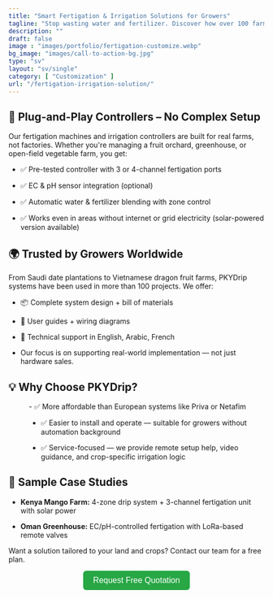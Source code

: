 ```yaml
---
title: "Smart Fertigation & Irrigation Solutions for Growers"
tagline: "Stop wasting water and fertilizer. Discover how over 100 farms worldwide save costs with PKYDrip."
description: ""
draft: false
image : "images/portfolio/fertigation-customize.webp"
bg_image: "images/call-to-action-bg.jpg"
type: "sv"
layout: "sv/single"
category: [ "Customization" ]
url: "/fertigation-irrigation-solution/"
---
```

## 🔧 Plug-and-Play Controllers – No Complex Setup


Our fertigation machines and irrigation controllers are built for real farms, not factories. Whether you're managing a fruit orchard, greenhouse, or open-field vegetable farm, you get:


  - ✅ Pre-tested controller with 3 or 4-channel fertigation ports


  - ✅ EC & pH sensor integration (optional)


  - ✅ Automatic water & fertilizer blending with zone control


  - ✅ Works even in areas without internet or grid electricity (solar-powered version available)


## 🌍 Trusted by Growers Worldwide


From Saudi date plantations to Vietnamese dragon fruit farms, PKYDrip systems have been used in more than 100 projects. We offer:


  - 📦 Complete system design + bill of materials


  - 📖 User guides + wiring diagrams


  - 💬 Technical support in English, Arabic, French

  
  - Our focus is on supporting real-world implementation — not just hardware sales.

  
## 💡 Why Choose PKYDrip?


<div style="margin-left: 40px;">
  - ✅ More affordable than European systems like Priva or Netafim


  - ✅ Easier to install and operate — suitable for growers without automation background


  - ✅ Service-focused — we provide remote setup help, video guidance, and crop-specific irrigation logic
</div>


## 📘 Sample Case Studies


  - **Kenya Mango Farm:** 4-zone drip system + 3-channel fertigation unit with solar power


  - **Oman Greenhouse:** EC/pH-controlled fertigation with LoRa-based remote valves


Want a solution tailored to your land and crops? Contact our team for a free plan.  

<div align="center">
  <a href="https://example.com" target="_blank" style="
    display: inline-block;
    background-color: #28a745;
    color: white;
    padding: 10px 20px;
    font-size: 16px;
    border-radius: 6px;
    text-decoration: none;
    font-family: sans-serif;
  ">
    Request Free Quotation
  </a>
</div>
